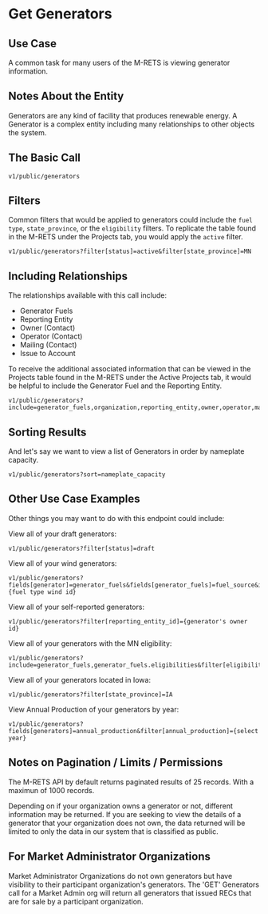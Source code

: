 # Get Generators

## Use Case

A common task for many users of the M-RETS is viewing generator information.

## Notes About the Entity

Generators are any kind of facility that produces renewable energy. A Generator is a complex entity including many relationships to other objects the system.

## The Basic Call

```
v1/public/generators
```

## Filters

Common filters that would be applied to generators could include the `fuel type`, `state_province`, or the `eligibility` filters. To replicate the table found in the M-RETS under the Projects tab, you would apply the `active` filter.

```
v1/public/generators?filter[status]=active&filter[state_province]=MN
```

## Including Relationships

The relationships available with this call include:

* Generator Fuels
* Reporting Entity
* Owner (Contact)
* Operator (Contact)
* Mailing (Contact)
* Issue to Account

To receive the additional associated information that can be viewed in the Projects table found in the M-RETS under the Active Projects tab, it would be helpful to include the Generator Fuel and the Reporting Entity.

```
v1/public/generators?include=generator_fuels,organization,reporting_entity,owner,operator,mailing,issue_to_account
```

## Sorting Results

And let's say we want to view a list of Generators in order by nameplate capacity.

```
v1/public/generators?sort=nameplate_capacity
```

## Other Use Case Examples

Other things you may want to do with this endpoint could include:

View all of your draft generators:

```
v1/public/generators?filter[status]=draft
```

View all of your wind generators:

```
v1/public/generators?fields[generator]=generator_fuels&fields[generator_fuels]=fuel_source&include=generator_fuels.fuel_source&filter[fuel_type]={fuel type wind id}
```

View all of your self-reported generators:

```
v1/public/generators?filter[reporting_entity_id]={generator's owner id}
```

View all of your generators with the MN eligibility:

```
v1/public/generators?include=generator_fuels,generator_fuels.eligibilities&filter[eligibilities]=mn
```

View all of your generators located in Iowa:

```
v1/public/generators?filter[state_province]=IA
```

View Annual Production of your generators by year:

```
v1/public/generators?fields[generators]=annual_production&filter[annual_production]={select year}
```

## Notes on Pagination / Limits / Permissions

The M-RETS API by default returns paginated results of 25 records. With a maximun of 1000 records.

Depending on if your organization owns a generator or not, different information may be returned. If you are seeking to view the details of a generator that your organization does not own, the data returned will be limited to only the data in our system that is classified as public.

## For Market Administrator Organizations

Market Administrator Organizations do not own generators but have visibility to their participant organization's generators. The 'GET' Generators call for a Market Admin org will return all generators that issued RECs that are for sale by a participant organization.
